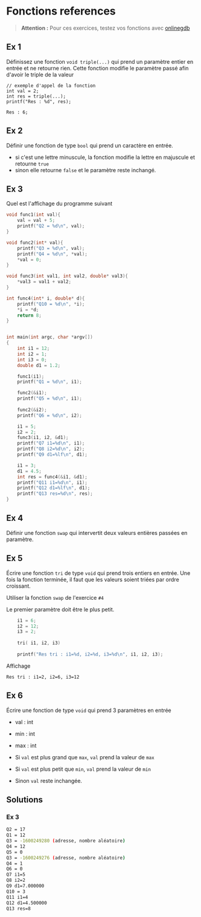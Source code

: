 # Fonctions references 

> **Attention :** Pour ces exercices, testez vos fonctions avec [onlinegdb](https://www.onlinegdb.com)

## Ex 1
Définissez une fonction `void triple(...)` qui prend un paramètre entier en entrée et ne retourne rien.
Cette fonction modifie le paramètre passé afin d'avoir le triple de la valeur

```
// exemple d'appel de la fonction
int val = 2;
int res = triple(...);
printf("Res : %d", res);
```

```console
Res : 6;
```

## Ex 2
Définir une fonction de type `bool` qui prend un caractère en entrée.
- si c'est une lettre minuscule, la fonction modifie la lettre en majuscule et retourne `true`
- sinon elle retourne `false` et le paramètre reste inchangé.

## Ex 3
Quel est l'affichage du programme suivant

```C
void func1(int val){
    val = val + 5;
    printf("Q2 = %d\n", val);
}

void func2(int* val){
    printf("Q3 = %d\n", val);
    printf("Q4 = %d\n", *val);
    *val = 0;
}

void func3(int val1, int val2, double* val3){
    *val3 = val1 + val2;
}

int func4(int* i, double* d){
    printf("Q10 = %d\n", *i);
    *i = *d;
    return 8;
}


int main(int argc, char *argv[])
{
    int i1 = 12;
    int i2 = 1;
    int i3 = 0;
    double d1 = 1.2;

    func1(i1);
    printf("Q1 = %d\n", i1);

    func2(&i1);
    printf("Q5 = %d\n", i1);
    
    func2(&i2);
    printf("Q6 = %d\n", i2);

    i1 = 5;
    i2 = 2;
    func3(i1, i2, &d1);
    printf("Q7 i1=%d\n", i1);
    printf("Q8 i2=%d\n", i2);
    printf("Q9 d1=%lf\n", d1);

    i1 = 3;
    d1 = 4.5;
    int res = func4(&i1, &d1);
    printf("Q11 i1=%d\n", i1);
    printf("Q12 d1=%lf\n", d1);
    printf("Q13 res=%d\n", res);
}
```

## Ex 4
Définir une fonction `swap` qui intervertit deux valeurs entières passées en paramètre.


## Ex 5
Écrire une fonction `tri` de type `void` qui prend trois entiers en entrée.
Une fois la fonction terminée, il faut que les valeurs soient triées par ordre croissant.

Utiliser la fonction `swap` de l'exercice `#4`

Le premier paramètre doit être le plus petit.

```C
    i1 = 6;
    i2 = 12;
    i3 = 2;
    
    tri( i1, i2, i3)
    
    printf("Res tri : i1=%d, i2=%d, i3=%d\n", i1, i2, i3);
```

Affichage
```console
Res tri : i1=2, i2=6, i3=12
```

## Ex 6
Écrire une fonction de type `void` qui prend 3 paramètres en entrée
- val : int
- min : int
- max : int

- Si `val` est plus grand que `max`, `val` prend la valeur de `max`
- Si `val` est plus petit que `min`, `val` prend la valeur de `min`
- Sinon `val` reste inchangée.


## Solutions
### Ex 3
```BASH
Q2 = 17
Q1 = 12
Q3 = -1600249280 (adresse, nombre aléatoire)
Q4 = 12
Q5 = 0
Q3 = -1600249276 (adresse, nombre aléatoire)
Q4 = 1
Q6 = 0
Q7 i1=5
Q8 i2=2
Q9 d1=7.000000
Q10 = 3
Q11 i1=4
Q12 d1=4.500000
Q13 res=8
```